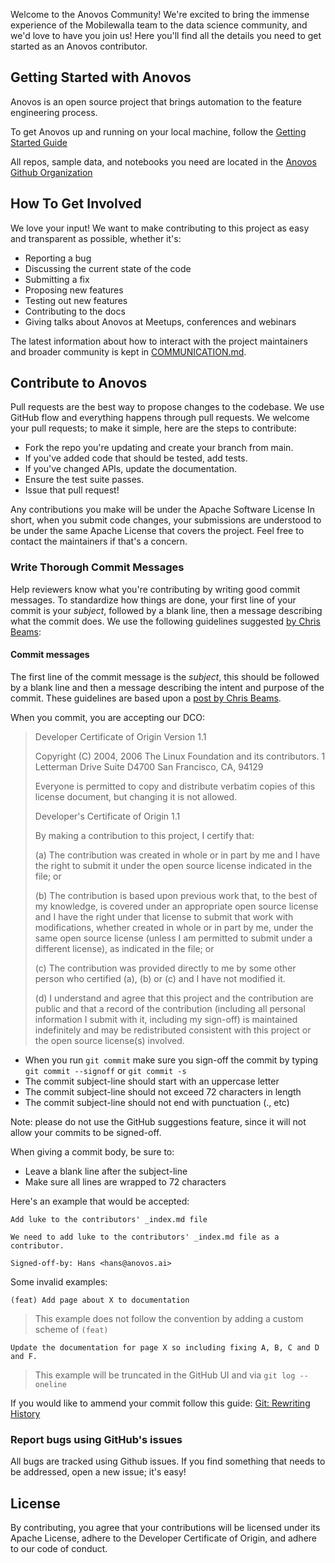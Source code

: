 Welcome to the Anovos Community! We're excited to bring the immense experience of the Mobilewalla team to the data science community, and we'd love to have you join us! Here you'll find all the details you need to get started as an Anovos contributor.

## Getting Started with Anovos

Anovos is an open source project that brings automation to the feature engineering process.

To get Anovos up and running on your local machine, follow the [Getting Started Guide](https://docs.anovos.ai/gettingstarted)

All repos, sample data, and notebooks you need are located in the  [Anovos Github Organization](https://github.com/anovos)

## How To Get Involved

We love your input! We want to make contributing to this project as easy and transparent as possible, whether it's:

- Reporting a bug
- Discussing the current state of the code
- Submitting a fix
- Proposing new features
- Testing out new features
- Contributing to the docs
- Giving talks about Anovos at Meetups, conferences and webinars

The latest information about how to interact with the project maintainers and broader community is kept in [COMMUNICATION.md](https://github.com/anovos/communication.md).

## Contribute to Anovos

Pull requests are the best way to propose changes to the codebase. We use GitHub flow and everything happens through pull requests. We welcome your pull requests; to make it simple, here are the steps to contribute:

- Fork the repo you're updating and create your branch from main.
- If you've added code that should be tested, add tests.
- If you've changed APIs, update the documentation.
- Ensure the test suite passes.
- Issue that pull request!

Any contributions you make will be under the Apache Software License
In short, when you submit code changes, your submissions are understood to be under the same Apache License that covers the project. Feel free to contact the maintainers if that's a concern.

### Write Thorough Commit Messages

Help reviewers know what you're contributing by writing good commit messages. To standardize how things are done, your first line of your commit is your _subject_, followed by a blank line, then a message describing what the commit does. We use the following guidelines suggested [by Chris Beams](https://chris.beams.io/posts/git-commit/):

#### Commit messages

The first line of the commit message is the _subject_, this should be followed by a blank line and then a message describing the intent and purpose of the commit. These guidelines are based upon a [post by Chris Beams](https://chris.beams.io/posts/git-commit/).

When you commit, you are accepting our DCO:

> Developer Certificate of Origin
> Version 1.1
>
> Copyright (C) 2004, 2006 The Linux Foundation and its contributors.
> 1 Letterman Drive
> Suite D4700
> San Francisco, CA, 94129
>
> Everyone is permitted to copy and distribute verbatim copies of this
> license document, but changing it is not allowed.
>
> Developer's Certificate of Origin 1.1
>
> By making a contribution to this project, I certify that:
>
> (a) The contribution was created in whole or in part by me and I have the right to submit it under the open source license indicated in the file; or
>
> (b) The contribution is based upon previous work that, to the best of my knowledge, is covered under an appropriate open source license and I have the right under that license to submit that work with modifications, whether created in whole or in part by me, under the same open source license (unless I am permitted to submit under a different license), as indicated in the file; or
>
> (c) The contribution was provided directly to me by some other person who certified (a), (b) or (c) and I have not modified it.
>
> (d) I understand and agree that this project and the contribution are public and that a record of the contribution (including all personal information I submit with it, including my sign-off) is maintained indefinitely and may be redistributed consistent with this project or the open source license(s) involved.

- When you run `git commit` make sure you sign-off the commit by typing `git commit --signoff` or `git commit -s`
- The commit subject-line should start with an uppercase letter
- The commit subject-line should not exceed 72 characters in length
- The commit subject-line should not end with punctuation (., etc)

Note: please do not use the GitHub suggestions feature, since it will not allow your commits to be signed-off.

When giving a commit body, be sure to:

- Leave a blank line after the subject-line
- Make sure all lines are wrapped to 72 characters

Here's an example that would be accepted:

```
Add luke to the contributors' _index.md file

We need to add luke to the contributors' _index.md file as a contributor.

Signed-off-by: Hans <hans@anovos.ai>
```

Some invalid examples:

```
(feat) Add page about X to documentation
```

> This example does not follow the convention by adding a custom scheme of `(feat)`

```
Update the documentation for page X so including fixing A, B, C and D and F.
```

> This example will be truncated in the GitHub UI and via `git log --oneline`

If you would like to ammend your commit follow this guide: [Git: Rewriting History](https://git-scm.com/book/en/v2/Git-Tools-Rewriting-History)

### Report bugs using GitHub's issues

All bugs are tracked using Github issues. If you find something that needs to be addressed, open a new issue; it's easy!

## License

By contributing, you agree that your contributions will be licensed under its Apache License, adhere to the Developer Certificate of Origin, and adhere to our code of conduct.